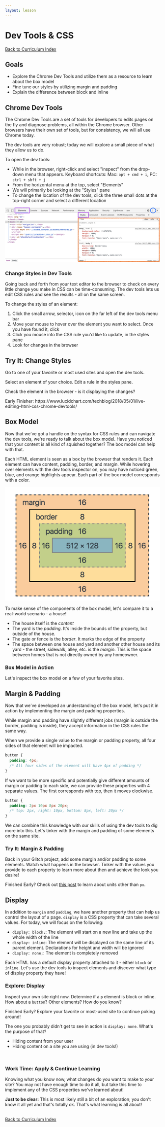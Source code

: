 ```yaml
---
layout: lesson
---
```


# Dev Tools & CSS

<a href="../">Back to Curriculum Index</a>

## Goals

- Explore the Chrome Dev Tools and utilize them as a resource to learn about the box model
- Fine tune our styles by utilizing margin and padding
- Explain the difference between block and inline

## Chrome Dev Tools

The Chrome Dev Tools are a set of tools for developers to edits pages on the fly and diagnose problems, all within the Chrome browser. Other browsers have their own set of tools, but for consistency, we will all use Chrome today.

The dev tools are very robust; today we will explore a small piece of what they allow us to do.

To open the dev tools:
- While in the browser, right-click and select "inspect" from the drop-down menu that appears. Keyboard shortcuts: Mac: `opt + cmd + i`, PC: `ctrl + shft + j`
- From the horizontal menu at the top, select "Elements"
- We will primarily be looking at the "Styles" pane
- To change the location of the dev tools, click the three small dots at the top-right corner and select a different location

<img src="./assets/dev-tools.png" alt="Screenshot of Chrome Dev Tools on Elements tab, with Elements tab highlighted. A box is outlining the styles section of the dev tools. A circle is highlighting the three dot icon that allows a user to move the location of the dev tools dock." />

### Change Styles in Dev Tools

Going back and forth from your text editor to the browser to check on every little change you make in CSS can be time-consuming. The dev tools lets us edit CSS rules and see the results - all on the same screen.

To change the styles of an element:
1. Click the small arrow, selector, icon on the far left of the dev tools menu bar
2. Move your mouse to hover over the element you want to select. Once you have found it, click
3. Click you mouse into the CSS rule you'd like to update, in the styles pane
4. Look for changes in the browser

<div class="try-it-new">
  <h2>Try It: Change Styles</h2>
  <p>Go to one of your favorite or most used sites and open the dev tools.</p>
  <p>Select an element of your choice. Edit a rule in the styles pane.</p>
  <p>Check the element in the browser - is it displaying the changes?</p>
  <p>Early Finisher: https://www.lucidchart.com/techblog/2018/05/01/live-editing-html-css-chrome-devtools/</p>
</div>

## Box Model

Now that we've got a handle on the syntax for CSS rules and can navigate the dev tools, we're ready to talk about the box model. Have you noticed that your content is all kind of squished together? The box model can help with that.

Each HTML element is seen as a box by the browser that renders it. Each element can have content, padding, border, and margin. While hovering over elements with the dev tools inspector on, you may have noticed green, blue, and orange highlights appear. Each part of the box model corresponds with a color.

<img class="small-img" src="./assets/box-model.png" alt="Diagram showing content in blue, padding in green, border in yellow and margin in orange." />

To make sense of the components of the box model, let's compare it to a real-world scenario - a house!
- The house itself is the _content_
- The yard is the _padding_. It's inside the bounds of the property, but outside of the house.
- The gate or fence is the _border_. It marks the edge of the property
- The space between one house and yard and another other house and its yard - the street, sidewalk, alley, etc. is the _margin_. This is the space between homes that is not directly owned by any homeowner.

### Box Model in Action

Let's inspect the box model on a few of your favorite sites.

## Margin & Padding

Now that we've developed an understanding of the box model, let's put it in action by implementing the margin and padding properties.

While margin and padding have slightly different jobs (margin is outside the border, padding is inside), they accept information in the CSS rules the same way.

When we provide a single value to the margin or padding property, all four sides of that element will be impacted.

```css
button {
  padding: 4px;
  /* All four sides of the element will have 4px of padding */
}
```

If we want to be more specific and potentially give different amounts of margin or padding to each side, we can provide these properties with 4 separate values. The first corresponds with top, then it moves clockwise.

```css
button {
  padding: 2px 10px 8px 20px;
  /* top: 2px, right: 10px, bottom: 8px, left: 20px */
}
```

We can combine this knowledge with our skills of using the dev tools to dig more into this. Let's tinker with the margin and padding of some elements on the same site.

<div class="try-it-new">
  <h3>Try It: Margin & Padding</h3>
  <p>Back in your Glitch project, add some margin and/or padding to some elements. Watch what happens in the browser. Tinker with the values you provide to each property to learn more about then and achieve the look you desire!</p>
  <p>Finished Early? Check out <a href="https://alligator.io/css/css-units-explained/">this post</a> to learn about units other than <code>px</code>.</p>
</div>

## Display

In addition to `margin` and `padding`, we have another property that can help us control the layout of a page. `display` is a CSS property that can take several values. For today, we will focus on the following:

- `display: block;`: The element will start on a new line and take up the whole width of the line
- `display: inline`: The element will be displayed on the same line of its parent element. Declarations for height and width will be ignored
- `display: none;`: The element is completely removed

Each HTML has a default display property attached to it - either `block` or `inline`. Let's use the dev tools to inspect elements and discover what type of display property they have!

<div class="try-it-new">
  <h3>Explore: Display</h3>
  <p>Inspect your own site right now. Determine if a <code>p</code> element is block or inline. How about a <code>button</code>? Other elements? How do you know?</p>
  <p>Finished Early? Explore your favorite or most-used site to continue poking around!</p>
</div>

The one you probably didn't get to see in action is `display: none`. What's the purpose of that?
- Hiding content from your user
- Hiding content on a site you are using (in dev tools!)

<br>
<div class="try-it-new">
  <h3>Work Time: Apply & Continue Learning</h3>
  <p>Knowing what you know now, what changes do you want to make to your site? You may not have enough time to do it all, but take this time to implement any of the CSS properties we've learned about!</p>
  <p><strong>Just to be clear:</strong> This is most likely still a bit of an exploration; you don't know it all yet and that's totally ok. That's what learning is all about!</p>
</div>

<br>
<a href="../">Back to Curriculum Index</a>
